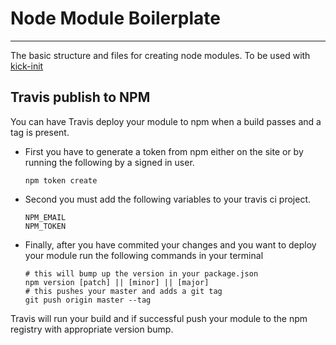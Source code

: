 # Node Module Boilerplate

---

The basic structure and files for creating node modules. To be used with [kick-init](https://www.npmjs.com/package/kick-init)

## Travis publish to NPM

You can have Travis deploy your module to npm when a build passes and a tag is present.

- First you have to generate a token from npm either on the site or by running the following by a signed in user.

  ```
  npm token create
  ```

- Second you must add the following variables to your travis ci project.

  ```
  NPM_EMAIL
  NPM_TOKEN
  ```

- Finally, after you have commited your changes and you want to deploy your module run the following commands in your terminal
  ```
  # this will bump up the version in your package.json
  npm version [patch] || [minor] || [major]
  # this pushes your master and adds a git tag
  git push origin master --tag
  ```

Travis will run your build and if successful push your module to the npm registry with appropriate version bump.
